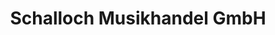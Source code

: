 ---
title: "Schalloch Musikhandel GmbH"
url: /hamburg/schalloch-musikhandel-gmbh/
shop: Instrumente
---